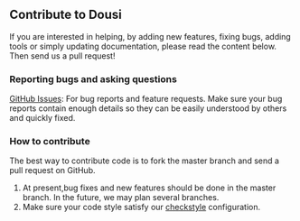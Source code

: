 ## Contribute to Dousi
If you are interested in helping, by adding new features, fixing bugs, adding tools or simply updating documentation, 
please read the content below. Then send us a pull request!

### Reporting bugs and asking questions
[GitHub Issues](https://github.com/jovany-wang/dousi/issues): For bug reports and feature requests. Make sure your bug 
reports contain enough details so they can be easily understood by others and quickly fixed.
### How to contribute
The best way to contribute code is to fork the master branch and send a pull request on GitHub.
1. At present,bug fixes and new features should be done in the master branch. In the future, we may plan several branches.
2. Make sure your code style satisfy our [checkstyle](https://github.com/jovany-wang/dousi/blob/master/checkstyle.xml) configuration.
